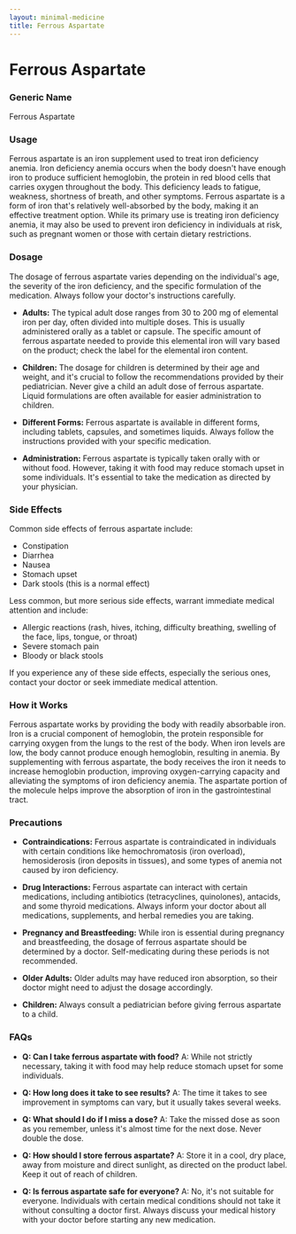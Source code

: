 ```yaml
---
layout: minimal-medicine
title: Ferrous Aspartate
---
```


# Ferrous Aspartate
### Generic Name
Ferrous Aspartate

### Usage
Ferrous aspartate is an iron supplement used to treat iron deficiency anemia.  Iron deficiency anemia occurs when the body doesn't have enough iron to produce sufficient hemoglobin, the protein in red blood cells that carries oxygen throughout the body.  This deficiency leads to fatigue, weakness, shortness of breath, and other symptoms. Ferrous aspartate is a form of iron that's relatively well-absorbed by the body, making it an effective treatment option. While its primary use is treating iron deficiency anemia, it may also be used to prevent iron deficiency in individuals at risk, such as pregnant women or those with certain dietary restrictions.

### Dosage
The dosage of ferrous aspartate varies depending on the individual's age, the severity of the iron deficiency, and the specific formulation of the medication.  Always follow your doctor's instructions carefully.  

* **Adults:**  The typical adult dose ranges from 30 to 200 mg of elemental iron per day, often divided into multiple doses.  This is usually administered orally as a tablet or capsule.  The specific amount of ferrous aspartate needed to provide this elemental iron will vary based on the product; check the label for the elemental iron content.

* **Children:** The dosage for children is determined by their age and weight, and it's crucial to follow the recommendations provided by their pediatrician.  Never give a child an adult dose of ferrous aspartate.  Liquid formulations are often available for easier administration to children.

* **Different Forms:** Ferrous aspartate is available in different forms, including tablets, capsules, and sometimes liquids.  Always follow the instructions provided with your specific medication.

* **Administration:** Ferrous aspartate is typically taken orally with or without food.  However, taking it with food may reduce stomach upset in some individuals.  It's essential to take the medication as directed by your physician.


### Side Effects
Common side effects of ferrous aspartate include:

* Constipation
* Diarrhea
* Nausea
* Stomach upset
* Dark stools (this is a normal effect)

Less common, but more serious side effects, warrant immediate medical attention and include:

* Allergic reactions (rash, hives, itching, difficulty breathing, swelling of the face, lips, tongue, or throat)
* Severe stomach pain
* Bloody or black stools


If you experience any of these side effects, especially the serious ones, contact your doctor or seek immediate medical attention.

### How it Works
Ferrous aspartate works by providing the body with readily absorbable iron. Iron is a crucial component of hemoglobin, the protein responsible for carrying oxygen from the lungs to the rest of the body. When iron levels are low, the body cannot produce enough hemoglobin, resulting in anemia. By supplementing with ferrous aspartate, the body receives the iron it needs to increase hemoglobin production, improving oxygen-carrying capacity and alleviating the symptoms of iron deficiency anemia.  The aspartate portion of the molecule helps improve the absorption of iron in the gastrointestinal tract.


### Precautions
* **Contraindications:** Ferrous aspartate is contraindicated in individuals with certain conditions like hemochromatosis (iron overload), hemosiderosis (iron deposits in tissues), and some types of anemia not caused by iron deficiency.

* **Drug Interactions:** Ferrous aspartate can interact with certain medications, including antibiotics (tetracyclines, quinolones), antacids, and some thyroid medications.  Always inform your doctor about all medications, supplements, and herbal remedies you are taking.

* **Pregnancy and Breastfeeding:** While iron is essential during pregnancy and breastfeeding, the dosage of ferrous aspartate should be determined by a doctor.  Self-medicating during these periods is not recommended.

* **Older Adults:** Older adults may have reduced iron absorption, so their doctor might need to adjust the dosage accordingly.

* **Children:**  Always consult a pediatrician before giving ferrous aspartate to a child.


### FAQs
* **Q: Can I take ferrous aspartate with food?** A: While not strictly necessary, taking it with food may help reduce stomach upset for some individuals.

* **Q: How long does it take to see results?** A: The time it takes to see improvement in symptoms can vary, but it usually takes several weeks.

* **Q: What should I do if I miss a dose?** A: Take the missed dose as soon as you remember, unless it's almost time for the next dose.  Never double the dose.

* **Q: How should I store ferrous aspartate?** A: Store it in a cool, dry place, away from moisture and direct sunlight, as directed on the product label.  Keep it out of reach of children.

* **Q:  Is ferrous aspartate safe for everyone?** A: No, it's not suitable for everyone. Individuals with certain medical conditions should not take it without consulting a doctor first.  Always discuss your medical history with your doctor before starting any new medication.

